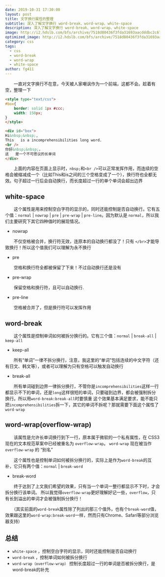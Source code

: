 ```yaml
---
date: 2019-10-31 17:30:00
layout: post
title: 文字换行属性的整理
subtitle: 深入了解文字换行 word-break、word-wrap、white-space
description: 深入了解文字换行 word-break、word-wrap、white-space
image: http://i2.hdslb.com/bfs/archive/7518d80436f3fda31693aacdddbc2c677b205409.jpg
optimized_image: http://i2.hdslb.com/bfs/archive/7518d80436f3fda31693aacdddbc2c677b205409.jpg
category: css
tags:
  - css
  - word-break
  - word-wrap
  - white-space
author: fg411
---
```


　　一直对文字换行不在意，今天被人家嘲讽作为一个前端，这都不会。趁着有空，整理一下

``` html
<style type="text/css">
#box{
    border: solid 1px #ccc;
    width: 150px;
}
</style>

<div id="box">
Hi&nbsp;&nbsp;,
This   is a incomprehensibilities long word.
<br />
你好&nbsp;&nbsp;，
这   是一个不可思议的长单词
</div>
```
　　上面的内容在页面上显示时，`nbsp;`和`<br />`可以正常发挥作用，而连续的空格会被缩减成一个（比如This和is之间的三个空格变成了一个），换行符也全都无效。句子超过一行后会自动换行，而长度超过一行的单个单词会超出边界

## white-space

　　这个属性是用来控制空白字符的显示的，同时还能控制是否自动换行。它有五个值：`normal` | `nowrap` | `pre` | `pre-wrap` | `pre-line`。因为默认是 `normal`，所以我们主要研究下其它四种值时的展现情况。

- nowrap

　　不仅空格被合并，换行符无效，连原本的自动换行都没了！只有 `</br>`才能导致换行！所以这个值我们可以理解为永不换行

- pre

　　空格和换行符全都被保留了下来！不过自动换行还是没有

- pre-wrap

　　保留空格和换行符，且可以自动换行.

- pre-line

　　空格被合并了，但是换行符可以发挥作用

## word-break
　　这个属性是控制单词如何被拆分换行的。它有三个值：`normal` | `break-all` | `keep-all`

- keep-all

　　所有“单词”一律不拆分换行，注意，我这里的“单词”包括连续的中文字符（还有日文、韩文等），或者可以理解为只有空格可以触发自动换行

- break-all

　　所有单词碰到边界一律拆分换行，不管你是`incomprehensibilities`这样一行都显示不下的单词，还是`long`这样很短的单词，只要碰到边界，都会被强制拆分换行。所以用`word-break:break-all`时要慎重
这个效果基本满足要求，能不能只把`incomprehensibilities`拆一下，其它的单词不拆呢？那就需要下面这个属性了`word-wrap`

## word-wrap(overflow-wrap)
　　该属性是允许长单词换行到下一行，原本属于微软的一个私有属性，在 CSS3 现在的文本规范草案中已经被重名为 `overflow-wrap`。 `word-wrap` 现在被当作 `overflow-wrap` 的 “别名”

　　这个属性也是控制单词如何被拆分换行的，实际上是作为`word-break`的互补，它只有两个值：`normal` | `break-word`

- break-word

　　终于达到了上文我们希望的效果，只有当一个单词一整行都显示不下时，才会拆分换行该单词。
所以我觉得`overflow-wrap`更好理解好记一些，`overflow`，只有长到溢出的单词才会被强制拆分换行！

　　（其实前面的`word-break`属性除了列出的那三个值外，也有个`break-word`值，效果跟这里的`word-wrap:break-word`一样，然而只有Chrome、Safari等部分浏览器支持）

## 总结
- `white-space` ，控制空白字符的显示，同时还能控制是否自动换行
- `word-break` ，控制单词如何被拆分换行
- `word-wrap（overflow-wrap）` 控制长度超过一行的单词是否被拆分换行，是word-break的补充